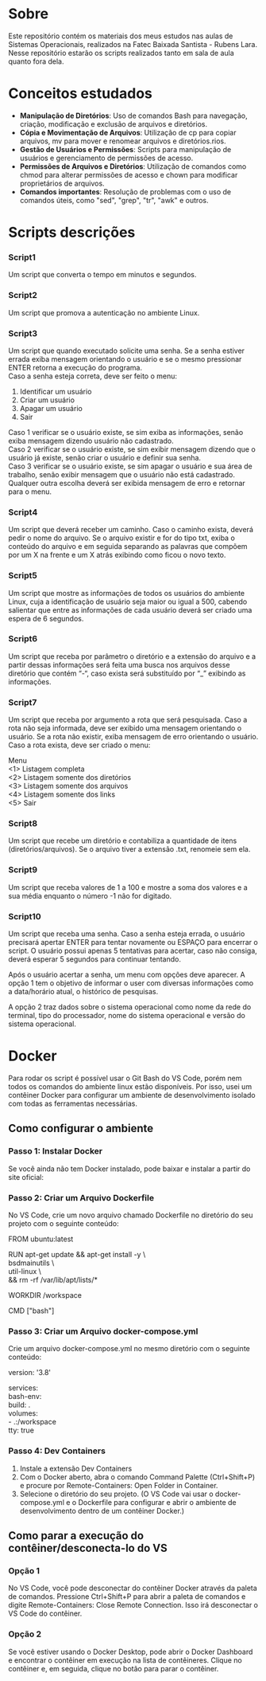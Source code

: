# Sobre
Este repositório contém os materiais dos meus estudos nas aulas de Sistemas Operacionais, realizados na Fatec Baixada Santista - Rubens Lara. Nesse repositório estarão os scripts realizados tanto em sala de aula quanto fora dela.

# Conceitos estudados
- **Manipulação de Diretórios**: Uso de comandos Bash para navegação, criação, modificação e exclusão de arquivos e diretórios.
- **Cópia e Movimentação de Arquivos**: Utilização de cp para copiar arquivos, mv para mover e renomear arquivos e diretórios.rios.
- **Gestão de Usuários e Permissões**: Scripts para manipulação de usuários e gerenciamento de permissões de acesso.
- **Permissões de Arquivos e Diretórios**: Utilização de comandos como chmod para alterar permissões de acesso e chown para modificar proprietários de arquivos.
- **Comandos importantes**: Resolução de problemas com o uso de comandos úteis, como "sed", "grep", "tr", "awk" e outros.

# Scripts descrições
### **Script1**  
Um script que converta o tempo em minutos e segundos.

### **Script2**
Um script que promova a autenticação no ambiente Linux.

### **Script3**
Um script que quando executado solicite uma senha. Se a senha estiver errada exiba mensagem orientando o usuário e se o mesmo pressionar ENTER retorna a execução do programa.  
Caso a senha esteja correta, deve ser feito o menu:  
1. Identificar um usuário  
2. Criar um usuário  
3. Apagar um usuário  
4. Sair  

Caso 1 verificar se o usuário existe, se sim exiba as informações, senão exiba mensagem dizendo usuário não cadastrado.  
Caso 2 verificar se o usuário existe, se sim exibir mensagem dizendo que o usuário já existe, senão criar o usuário e definir sua senha.  
Caso 3 verificar se o usuário existe, se sim apagar o usuário e sua área de trabalho, senão exibir mensagem que o usuário não está cadastrado.  
Qualquer outra escolha deverá ser exibida mensagem de erro e retornar para o menu.  

### **Script4**
Um script que deverá receber um caminho. Caso o caminho exista, deverá pedir o nome do arquivo. Se o arquivo existir e for do tipo txt, exiba o conteúdo do arquivo e em seguida separando as palavras que compõem por um X na frente e um X atrás exibindo como ficou o novo texto.

### **Script5**
Um script que mostre as informações de todos os usuários do ambiente Linux, cuja a identificação de usuário seja maior ou igual a 500, cabendo salientar que entre as informações de cada usuário deverá ser criado uma espera de 6 segundos.

### **Script6**
Um script que receba por parâmetro o diretório e a extensão do arquivo e a partir dessas informações será feita uma busca nos arquivos desse diretório que contém “-“, caso exista será substituído por “_” exibindo as informações.

### **Script7**

Um script que receba por argumento a rota que será pesquisada.
Caso a rota não seja informada, deve ser exibido uma mensagem orientando o usuário.
Se a rota não existir, exiba mensagem de erro orientando o usuário.
Caso a rota exista, deve ser criado o menu:

Menu  
<1> Listagem completa  
<2> Listagem somente dos diretórios  
<3> Listagem somente dos arquivos  
<4> Listagem somente dos links  
<5> Sair  

### **Script8**
 
 Um script que recebe um diretório e contabiliza a quantidade de itens (diretórios/arquivos).
 Se o arquivo tiver a extensão .txt, renomeie sem ela.

 ### **Script9**

 Um script que receba valores de 1 a 100 e mostre a soma dos valores e a sua média enquanto o número -1 não for digitado.

 ### **Script10**

 Um script que receba uma senha. Caso a senha esteja errada, o usuário precisará apertar ENTER para tentar novamente ou ESPAÇO para encerrar o script. O usuário possui apenas 5 tentativas para acertar, caso não consiga, deverá esperar 5 segundos para continuar tentando.

 Após o usuário acertar a senha, um menu com opções deve aparecer. A opção 1 tem o objetivo de informar o user com diversas informações como a data/horário atual, o histórico de pesquisas.

A opção 2 traz dados sobre o sistema operacional como nome da rede do terminal, tipo do processador, nome do sistema operacional e versão do sistema operacional.

# Docker
Para rodar os script é possível usar o Git Bash do VS Code, porém nem todos os comandos do ambiente linux estão disponíveis. Por isso, usei um contêiner Docker para configurar um ambiente de desenvolvimento isolado com todas as ferramentas necessárias.

## Como configurar o ambiente

### Passo 1: Instalar Docker

Se você ainda não tem Docker instalado, pode baixar e instalar a partir do site oficial: 

### Passo 2: Criar um Arquivo Dockerfile

No VS Code, crie um novo arquivo chamado Dockerfile no diretório do seu projeto com o seguinte conteúdo:

FROM ubuntu:latest

RUN apt-get update && apt-get install -y \  
    bsdmainutils \  
    util-linux \  
    && rm -rf /var/lib/apt/lists/*  

WORKDIR /workspace  

CMD ["bash"]  


### Passo 3: Criar um Arquivo docker-compose.yml

Crie um arquivo docker-compose.yml no mesmo diretório com o seguinte conteúdo:

version: '3.8'  

services:  
  bash-env:  
    build: .  
    volumes:  
      - .:/workspace  
    tty: true  

### Passo 4: Dev Containers

1. Instale a extensão Dev Containers
2. Com o Docker aberto, abra o comando Command Palette (Ctrl+Shift+P) e procure por Remote-Containers: Open Folder in Container.
3. Selecione o diretório do seu projeto.
(O VS Code vai usar o docker-compose.yml e o Dockerfile para configurar e abrir o ambiente de desenvolvimento dentro de um contêiner Docker.)

## Como parar a execução do contêiner/desconecta-lo do VS

### Opção 1
No VS Code, você pode desconectar do contêiner Docker através da paleta de comandos. Pressione Ctrl+Shift+P para abrir a paleta de comandos e digite Remote-Containers: Close Remote Connection. Isso irá desconectar o VS Code do contêiner.

### Opção 2
Se você estiver usando o Docker Desktop, pode abrir o Docker Dashboard e encontrar o contêiner em execução na lista de contêineres.
Clique no contêiner e, em seguida, clique no botão para parar o contêiner.